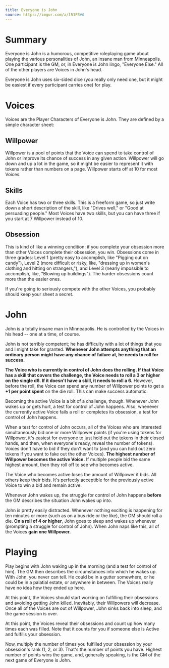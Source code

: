 ```yaml
---
title: Everyone is John
source: https://imgur.com/a/l51P3#0
---
```


# Summary
Everyone is John is a humorous, competitive roleplaying game about playing the various personalities of John, an insane man from Minneapolis. One participant is the GM, or, in Everyone is John lingo, "Everyone Else." All of the other players are Voices in John's head.

Everyone is John uses six-sided dice (you really only need one, but it might be easiest if every participant carries one) for play.

# Voices
Voices are the Player Characters of Everyone is John. They are defined by a simple character sheet:

## Willpower
Willpower is a pool of points that the Voice can spend to take control of John or improve its chance of success in any given action. Willpower will go down and up a lot in the game, so it might be easier to represent it with tokens rather than numbers on a page. Willpower starts off at 10 for most Voices.

## Skills
Each Voice has two or three skills. This is a freeform game, so just write down a short description of the skill, like "Drives well," or "Good at persuading people." Most Voices have two skills, but you can have three if you start at 7 Willpower instead of 10.

## Obsession
This is kind of like a winning condition: if you complete your obsession more than other Voices complete their obsession, you win. Obsessions come in three grades: Level 1 (pretty easy to accomplish, like "Pigging out on candy"), Level 2 (more difficult or risky, like, "dressing up in women's clothing and hitting on strangers,"), and Level 3 (nearly impossible to accomplish, like, "Blowing up buildings"). The harder obsessions count more than the easier ones.

If you're going to seriously compete with the other Voices, you probably should keep your sheet a secret.

# John

John is a totally insane man in Minneapolis. He is controlled by the Voices in his head -- one at a time, of course.

John is not terribly competent; he has difficulty with a lot of things that you and I might take for granted. **Whenever John attempts anything that an ordinary person might have any chance of failure at, he needs to roll for success.**

**The Voice who is currently in control of John does the rolling. If that Voice has a skill that covers the challenge, the Voice needs to roll a 3 or higher on the single d6. If it doesn't have a skill, it needs to roll a 6.** However, before the roll, the Voice can spend any number of Willpower points to get a **+1 per point spent** on the die roll. This can make success automatic.

Becoming the active Voice is a bit of a challenge, though. Whenever John wakes up or gets hurt, a test for control of John happens. Also, whenever the currently active Voice fails a roll or completes its obsession, a test for control of John happens.

When a test for control of John occurs, all of the Voices who are interested simultaneously bid one or more Willpower points (if you're using tokens for Willpower, it's easiest for everyone to just hold out the tokens in their closed hands, and then, when everyone's ready, reveal the number of tokens). Voices don't have to bid if they don't want to (and you can hold out zero tokens if you want to fake out the other Voices). **The highest number of Willpower becomes the active Voice.** If multiple people bid the same highest amount, then they roll off to see who becomes active.

The Voice who becomes active loses the amount of Willpower it bids. All others keep their bids. It's perfectly acceptible for the previously active Voice to win a bid and remain active.

Whenever John wakes up, the struggle for control of John happens **before** the GM describes the situation John wakes up into.

John is pretty easily distracted. Whenever nothing exciting is happening for ten minutes or more (such as on a bus ride or the like), the GM should roll a die. **On a roll of 4 or higher**, John goes to sleep and wakes up whenever (prompting a struggle for control of John). When John naps like this, all of the Voices **gain one Willpower.**

# Playing
Play begins with John waking up in the morning (and a test for control of him). The GM then describes the circumstances into which he wakes up. With John, you never can tell. He could be in a gutter somewhere, or he could be in a palatial estate, or anywhere in between. The Voices really have no idea how they ended up here.

At this point, the Voices should start working on fulfilling their obsessions and avoiding getting John killed. Inevitably, their Willpowers will decrease. Once all of the Voices are out of Willpower, John sinks back into sleep, and the game session is over.

At this point, the Voices reveal their obsessions and count up how many times each was filled. Note that it counts for you if someone else is Active and fulfills your obsession.

Now, multiply the number of times you fulfilled your obsession by your obsession's rank (1, 2, or 3). That's the number of points you have. Highest number of points wins the game, and, generally speaking, is the GM of the next game of Everyone is John.
